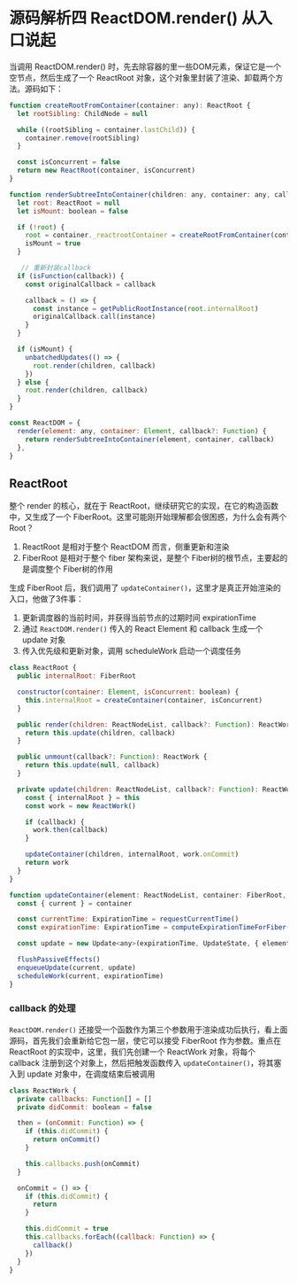 # 源码解析四 ReactDOM.render() 从入口说起
当调用 ReactDOM.render() 时，先去除容器的里一些DOM元素，保证它是一个空节点，然后生成了一个 ReactRoot 对象，这个对象里封装了渲染、卸载两个方法。源码如下：

``` javascript
function createRootFromContainer(container: any): ReactRoot {
  let rootSibling: ChildNode = null

  while ((rootSibling = container.lastChild)) {
    container.remove(rootSibling)
  }

  const isConcurrent = false
  return new ReactRoot(container, isConcurrent)
}

function renderSubtreeIntoContainer(children: any, container: any, callback?: Function) {
  let root: ReactRoot = null
  let isMount: boolean = false

  if (!root) {
    root = container._reactrootContainer = createRootFromContainer(container)
    isMount = true
  }

   // 重新封装callback
  if (isFunction(callback)) {
    const originalCallback = callback

    callback = () => {
      const instance = getPublicRootInstance(root.internalRoot)
      originalCallback.call(instance)
    }
  }

  if (isMount) {
    unbatchedUpdates(() => {
      root.render(children, callback)
    })
  } else {
    root.render(children, callback)
  }
}

const ReactDOM = {
  render(element: any, container: Element, callback?: Function) {
    return renderSubtreeIntoContainer(element, container, callback)
  },
}
```

## ReactRoot
整个 render 的核心，就在于 ReactRoot，继续研究它的实现，在它的构造函数中，又生成了一个 FiberRoot。这里可能刚开始理解都会很困惑，为什么会有两个 Root？

1. ReactRoot 是相对于整个 ReactDOM 而言，侧重更新和渲染
2. FiberRoot 是相对于整个 fiber 架构来说，是整个 Fiber树的根节点，主要起的是调度整个 Fiber树的作用

生成 FiberRoot 后，我们调用了 `updateContainer()`，这里才是真正开始渲染的入口，他做了3件事：
1. 更新调度器的当前时间，并获得当前节点的过期时间 expirationTime
2. 通过 `ReactDOM.render()` 传入的 React Element 和 callback 生成一个 update 对象
3. 传入优先级和更新对象，调用 scheduleWork 启动一个调度任务

``` javascript
class ReactRoot {
  public internalRoot: FiberRoot

  constructor(container: Element, isConcurrent: boolean) {
    this.internalRoot = createContainer(container, isConcurrent)
  }

  public render(children: ReactNodeList, callback?: Function): ReactWork {
    return this.update(children, callback)
  }

  public unmount(callback?: Function): ReactWork {
    return this.update(null, callback)
  }

  private update(children: ReactNodeList, callback?: Function): ReactWork {
    const { internalRoot } = this
    const work = new ReactWork()

    if (callback) {
      work.then(callback)
    }

    updateContainer(children, internalRoot, work.onCommit)
    return work
  }
}

function updateContainer(element: ReactNodeList, container: FiberRoot, callback?: Function) {
  const { current } = container

  const currentTime: ExpirationTime = requestCurrentTime()
  const expirationTime: ExpirationTime = computeExpirationTimeForFiber(currentTime, current)

  const update = new Update<any>(expirationTime, UpdateState, { element }, callback)

  flushPassiveEffects()
  enqueueUpdate(current, update)
  scheduleWork(current, expirationTime)
}
```

### callback 的处理
`ReactDOM.render()` 还接受一个函数作为第三个参数用于渲染成功后执行，看上面源码，首先我们会重新给它包一层，使它可以接受 FiberRoot 作为参数。重点在 ReactRoot 的实现中，这里，我们先创建一个 ReactWork 对象，将每个 callback 注册到这个对象上，然后把触发函数传入 `updateContainer()`，将其塞入到 update 对象中，在调度结束后被调用

``` javascript
class ReactWork {
  private callbacks: Function[] = []
  private didCommit: boolean = false

  then = (onCommit: Function) => {
    if (this.didCommit) {
      return onCommit()
    }

    this.callbacks.push(onCommit)
  }

  onCommit = () => {
    if (this.didCommit) {
      return
    }

    this.didCommit = true
    this.callbacks.forEach((callback: Function) => {
      callback()
    })
  }
}
```



